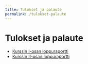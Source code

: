 ```yaml
---
title: Tulokset ja palaute
permalink: /tulokset-palaute
---
```

    
# Tulokset ja palaute

* [Kurssin I-osan loppuraportti](raportti1)
* [Kurssin II-osan loppuraportti](raportti2)
